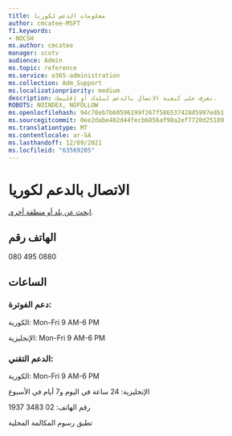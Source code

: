 ```yaml
---
title: معلومات الدعم لكوريا
author: cmcatee-MSFT
f1.keywords:
- NOCSH
ms.author: cmcatee
manager: scotv
audience: Admin
ms.topic: reference
ms.service: o365-administration
ms.collection: Adm_Support
ms.localizationpriority: medium
description: تعرف على كيفية الاتصال بالدعم لبلدك أو إقليمك.
ROBOTS: NOINDEX, NOFOLLOW
ms.openlocfilehash: 94c78eb7b60596199f267f586537428d5997edb1
ms.sourcegitcommit: 0ee2dabe402d44fecb6856af98a2ef7720d25189
ms.translationtype: MT
ms.contentlocale: ar-SA
ms.lasthandoff: 12/09/2021
ms.locfileid: "63569205"
---
```

# <a name="contact-support-for-korea"></a>الاتصال بالدعم لكوريا

[ابحث عن بلد أو منطقة أخرى](../get-help-support.md).

## <a name="phone-number"></a>الهاتف رقم
080 495 0880

## <a name="hours"></a>الساعات
### <a name="billing-support"></a>دعم الفوترة:

الكورية: Mon-Fri 9 AM-6 PM

الإنجليزية: Mon-Fri 9 AM-6 PM

### <a name="technical-support"></a>الدعم التقني:

الكورية: Mon-Fri 9 AM-6 PM

الإنجليزية: 24 ساعة في اليوم و7 أيام في الأسبوع

رقم الهاتف: 02 3483 1937

تطبق رسوم المكالمة المحلية
